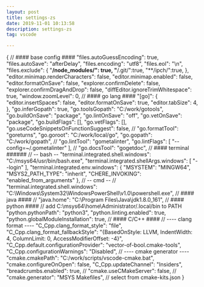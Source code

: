 ```yaml
---
layout: post
title: settings-zs
date: 2019-11-01 10:13:58
description: settings-zs
tag: vscode

---
```



{
    // #### base config ####
    "files.autoGuessEncoding": true,
    "files.autoSave": "afterDelay",
    "files.encoding": "utf8",
    "files.eol": "\n",
    "files.exclude": {
        "**/node_modules/": true,
        "**/.git/":true,
        "**/ipch/":true,
    },
    "editor.minimap.renderCharacters": false,
    "editor.minimap.enabled": false,
    "editor.formatOnSave": false,
    "explorer.confirmDelete": false,
    "explorer.confirmDragAndDrop": false,
    "diffEditor.ignoreTrimWhitespace": true,
    "window.zoomLevel": 0,
    // #### go lang ####
    "[go]": {
        "editor.insertSpaces": false,
        "editor.formatOnSave": true,
        "editor.tabSize": 4,
    },
    "go.inferGopath": true,
    "go.toolsGopath": "C:/work/gotools",
    "go.buildOnSave": "package",
    "go.lintOnSave": "off",
    "go.vetOnSave": "package",
    "go.buildFlags": [],
    "go.vetFlags": [],
    "go.useCodeSnippetsOnFunctionSuggest": false,
    // "go.formatTool": "goreturns",
    "go.goroot": "C:/work/local/go",
    "go.gopath": "C:/work/gopath",
    // "go.lintTool": "gometalinter",
    "go.lintFlags": [
        "--config=~/.gometalinter"
    ],
    // "go.docsTool": "gogetdoc",
    // #### terminal ######
    // -- bash --
    "terminal.integrated.shell.windows": "C:/msys64/usr/bin/bash.exe",
    "terminal.integrated.shellArgs.windows": [
        "--login"
    ],
    "terminal.integrated.env.windows": {
        "MSYSTEM": "MINGW64",
        "MSYS2_PATH_TYPE": "inherit",
        "CHERE_INVOKING": "enabled_from_arguments"
    },
    // -- cmd --
    // "terminal.integrated.shell.windows": "C:\\Windows\\System32\\WindowsPowerShell\\v1.0\\powershell.exe",
    // #### java ####
    // "java.home": "C:\\Program Files\\Java\\jdk1.8.0_161",
    // #### python ####
    // add C:\msys64\home\Administrator/.local/bin to PATH
    "python.pythonPath": "python3",
    "python.linting.enabled": true,
    "python.globalModuleInstallation": true,
    // #### C/C++  ####
    // ---- clang format ----
    "C_Cpp.clang_format_style": "file",
    "C_Cpp.clang_format_fallbackStyle": "{BasedOnStyle: LLVM, IndentWidth: 4, ColumnLimit: 0, AccessModifierOffset: -4}",
    "C_Cpp.default.configurationProvider": "vector-of-bool.cmake-tools",
    "C_Cpp.configurationWarnings": "Disabled",
    // ---- cmake generator ----
    "cmake.cmakePath": "C:/work/scripts/vscode-cmake.bat",
    "cmake.configureOnOpen": false,
    "C_Cpp.updateChannel": "Insiders",
    "breadcrumbs.enabled": true,
    // "cmake.useCMakeServer": false,
    //  "cmake.generator": "MSYS Makefiles", // select from cmake-kits.json
}